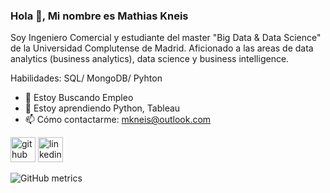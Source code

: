### Hola 👋, Mi nombre es Mathias Kneis
Soy Ingeniero Comercial y estudiante del master "Big Data & Data Science" de la Universidad Complutense de Madrid.  Aficionado a las areas de data analytics (business analytics), data science y business intelligence. 

Habilidades: SQL/ MongoDB/ Pyhton

- 🔭 Estoy Buscando Empleo 
- 🌱 Estoy aprendiendo Python, Tableau 
- 📫 Cómo contactarme: mkneis@outlook.com 


[<img src='https://cdn.jsdelivr.net/npm/simple-icons@3.0.1/icons/github.svg' alt='github' height='40'>](https://github.com/mkneis)  [<img src='https://cdn.jsdelivr.net/npm/simple-icons@3.0.1/icons/linkedin.svg' alt='linkedin' height='40'>](https://www.linkedin.com/in/mathiaskneis/)  

![GitHub metrics](https://metrics.lecoq.io/mkneis)  

